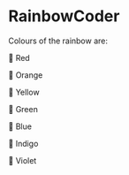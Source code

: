 # RainbowCoder
Colours of the rainbow are:

🌈 Red

🌈 Orange

🌈 Yellow

🌈 Green

🌈 Blue

🌈 Indigo

🌈 Violet

